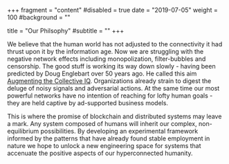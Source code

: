 +++
fragment = "content"
#disabled = true
date = "2019-07-05"
weight = 100
#background = ""

title = "Our Philsophy"
#subtitle = ""
+++

We believe that the human world has not adjusted to the connectivity it had thrust upon it by the information age. Now we are struggling with the negative network effects including monopolization, filter-bubbles and censorship. The good stuff is working its way down slowly - having been predicted by Doug Englebart over 50 years ago. He called this aim [Augmenting the Collective IQ](http://dougengelbart.org/content/view/172/130/). Organizations already strain to digest the deluge of noisy signals and adversarial actions. At the same time our most powerful networks have no intention of reaching for lofty human goals - they are held captive by ad-supported business models.

This is where the promise of blockchain and distributed systems may leave a mark. Any system composed of humans will inherit our complex, non-equilibrium possibilities. By developing an experimental framework informed by the patterns that have already found stable employment in nature we hope to unlock a new engineering space for systems that accenuate the positive aspects of our hyperconnected humanity.
